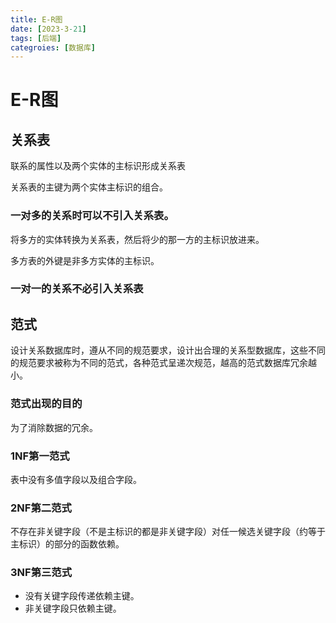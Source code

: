 ```yaml
---
title: E-R图
date: [2023-3-21]
tags: [后端]
categroies: [数据库]
---
```


# E-R图

## 关系表

联系的属性以及两个实体的主标识形成关系表

关系表的主键为两个实体主标识的组合。

### 一对多的关系时可以不引入关系表。

将多方的实体转换为关系表，然后将少的那一方的主标识放进来。

多方表的外键是非多方实体的主标识。

### 一对一的关系不必引入关系表

## 范式

设计关系数据库时，遵从不同的规范要求，设计出合理的关系型数据库，这些不同的规范要求被称为不同的范式，各种范式呈递次规范，越高的范式数据库冗余越小。

### 范式出现的目的

为了消除数据的冗余。

### 1NF第一范式

表中没有多值字段以及组合字段。

### 2NF第二范式

不存在非关键字段（不是主标识的都是非关键字段）对任一候选关键字段（约等于主标识）的部分的函数依赖。

### 3NF第三范式

- 没有关键字段传递依赖主键。
- 非关键字段只依赖主键。
